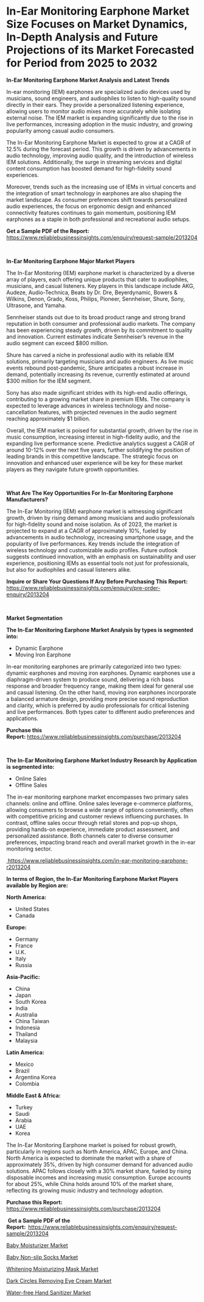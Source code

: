 <p><h1>In-Ear Monitoring Earphone Market Size Focuses on Market Dynamics, In-Depth Analysis and Future Projections of its Market Forecasted for Period from 2025 to 2032</h1></p><p><strong>In-Ear Monitoring Earphone Market Analysis and Latest Trends</strong></p>
<p><p>In-ear monitoring (IEM) earphones are specialized audio devices used by musicians, sound engineers, and audiophiles to listen to high-quality sound directly in their ears. They provide a personalized listening experience, allowing users to monitor audio mixes more accurately while isolating external noise. The IEM market is expanding significantly due to the rise in live performances, increasing adoption in the music industry, and growing popularity among casual audio consumers.</p><p>The In-Ear Monitoring Earphone Market is expected to grow at a CAGR of 12.5% during the forecast period. This growth is driven by advancements in audio technology, improving audio quality, and the introduction of wireless IEM solutions. Additionally, the surge in streaming services and digital content consumption has boosted demand for high-fidelity sound experiences.</p><p>Moreover, trends such as the increasing use of IEMs in virtual concerts and the integration of smart technology in earphones are also shaping the market landscape. As consumer preferences shift towards personalized audio experiences, the focus on ergonomic design and enhanced connectivity features continues to gain momentum, positioning IEM earphones as a staple in both professional and recreational audio setups.</p></p>
<p><strong>Get a Sample PDF of the Report:&nbsp;</strong> <a href="https://www.reliablebusinessinsights.com/enquiry/request-sample/2013204?utm_campaign=63&utm_medium=2&utm_source=Github&utm_content=ia&utm_term=10022025&utm_id=in-ear-monitoring-earphone">https://www.reliablebusinessinsights.com/enquiry/request-sample/2013204</a></p>
<p>&nbsp;</p>
<p><strong>In-Ear Monitoring Earphone Major Market Players</strong></p>
<p><p>The In-Ear Monitoring (IEM) earphone market is characterized by a diverse array of players, each offering unique products that cater to audiophiles, musicians, and casual listeners. Key players in this landscape include AKG, Audeze, Audio-Technica, Beats by Dr. Dre, Beyerdynamic, Bowers & Wilkins, Denon, Grado, Koss, Philips, Pioneer, Sennheiser, Shure, Sony, Ultrasone, and Yamaha. </p><p>Sennheiser stands out due to its broad product range and strong brand reputation in both consumer and professional audio markets. The company has been experiencing steady growth, driven by its commitment to quality and innovation. Current estimates indicate Sennheiser’s revenue in the audio segment can exceed $800 million.</p><p>Shure has carved a niche in professional audio with its reliable IEM solutions, primarily targeting musicians and audio engineers. As live music events rebound post-pandemic, Shure anticipates a robust increase in demand, potentially increasing its revenue, currently estimated at around $300 million for the IEM segment.</p><p>Sony has also made significant strides with its high-end audio offerings, contributing to a growing market share in premium IEMs. The company is expected to leverage advances in wireless technology and noise-cancellation features, with projected revenues in the audio segment reaching approximately $1 billion.</p><p>Overall, the IEM market is poised for substantial growth, driven by the rise in music consumption, increasing interest in high-fidelity audio, and the expanding live performance scene. Predictive analytics suggest a CAGR of around 10-12% over the next five years, further solidifying the position of leading brands in this competitive landscape. The strategic focus on innovation and enhanced user experience will be key for these market players as they navigate future growth opportunities.</p></p>
<p>&nbsp;</p>
<p><strong>What Are The Key Opportunities For In-Ear Monitoring Earphone Manufacturers?</strong></p>
<p><p>The In-Ear Monitoring (IEM) earphone market is witnessing significant growth, driven by rising demand among musicians and audio professionals for high-fidelity sound and noise isolation. As of 2023, the market is projected to expand at a CAGR of approximately 10%, fueled by advancements in audio technology, increasing smartphone usage, and the popularity of live performances. Key trends include the integration of wireless technology and customizable audio profiles. Future outlook suggests continued innovation, with an emphasis on sustainability and user experience, positioning IEMs as essential tools not just for professionals, but also for audiophiles and casual listeners alike.</p></p>
<p><strong>Inquire or Share Your Questions If Any Before Purchasing This Report:</strong> <a href="https://www.reliablebusinessinsights.com/enquiry/pre-order-enquiry/2013204?utm_campaign=63&utm_medium=2&utm_source=Github&utm_content=ia&utm_term=10022025&utm_id=in-ear-monitoring-earphone">https://www.reliablebusinessinsights.com/enquiry/pre-order-enquiry/2013204</a></p>
<p>&nbsp;</p>
<p><strong>Market Segmentation</strong></p>
<p><strong>The In-Ear Monitoring Earphone Market Analysis by types is segmented into:</strong></p>
<p><ul><li>Dynamic Earphone</li><li>Moving Iron Earphone</li></ul></p>
<p><p>In-ear monitoring earphones are primarily categorized into two types: dynamic earphones and moving iron earphones. Dynamic earphones use a diaphragm-driven system to produce sound, delivering a rich bass response and broader frequency range, making them ideal for general use and casual listening. On the other hand, moving iron earphones incorporate a balanced armature design, providing more precise sound reproduction and clarity, which is preferred by audio professionals for critical listening and live performances. Both types cater to different audio preferences and applications.</p></p>
<p><strong>Purchase this Report:&nbsp;</strong><a href="https://www.reliablebusinessinsights.com/purchase/2013204?utm_campaign=63&utm_medium=2&utm_source=Github&utm_content=ia&utm_term=10022025&utm_id=in-ear-monitoring-earphone">https://www.reliablebusinessinsights.com/purchase/2013204</a></p>
<p>&nbsp;</p>
<p><strong>The In-Ear Monitoring Earphone Market Industry Research by Application is segmented into:</strong></p>
<p><ul><li>Online Sales</li><li>Offline Sales</li></ul></p>
<p><p>The in-ear monitoring earphone market encompasses two primary sales channels: online and offline. Online sales leverage e-commerce platforms, allowing consumers to browse a wide range of options conveniently, often with competitive pricing and customer reviews influencing purchases. In contrast, offline sales occur through retail stores and pop-up shops, providing hands-on experience, immediate product assessment, and personalized assistance. Both channels cater to diverse consumer preferences, impacting brand reach and overall market growth in the in-ear monitoring sector.</p></p>
<p><a href="https://www.reliablebusinessinsights.com/in-ear-monitoring-earphone-r2013204?utm_campaign=63&utm_medium=2&utm_source=Github&utm_content=ia&utm_term=10022025&utm_id=in-ear-monitoring-earphone">&nbsp;https://www.reliablebusinessinsights.com/in-ear-monitoring-earphone-r2013204</a></p>
<p><strong>In terms of Region, the In-Ear Monitoring Earphone Market Players available by Region are:</strong></p>
<p>
    <p> <strong> North America: </strong>
        <ul>
            <li>United States</li>
            <li>Canada</li>
        </ul>
        </p> 
    <p> <strong> Europe: </strong>
        <ul>
            <li>Germany</li>
            <li>France</li>
            <li>U.K.</li>
            <li>Italy</li>
            <li>Russia</li>
        </ul>
        </p> 
    <p> <strong> Asia-Pacific: </strong>
        <ul>
            <li>China</li>
            <li>Japan</li>
            <li>South Korea</li>
            <li>India</li>
            <li>Australia</li>
            <li>China Taiwan</li>
            <li>Indonesia</li>
            <li>Thailand</li>
            <li>Malaysia</li>
        </ul>
        </p> 
    <p> <strong> Latin America: </strong>
        <ul>
            <li>Mexico</li>
            <li>Brazil</li>
            <li>Argentina Korea</li>
            <li>Colombia</li>
        </ul>
        </p> 
    <p> <strong> Middle East & Africa: </strong>
        <ul>
            <li>Turkey</li>
            <li>Saudi</li>
            <li>Arabia</li>
            <li>UAE</li>
            <li>Korea</li>
        </ul>
    </p>
    </p>
<p><p>The In-Ear Monitoring Earphone market is poised for robust growth, particularly in regions such as North America, APAC, Europe, and China. North America is expected to dominate the market with a share of approximately 35%, driven by high consumer demand for advanced audio solutions. APAC follows closely with a 30% market share, fueled by rising disposable incomes and increasing music consumption. Europe accounts for about 25%, while China holds around 10% of the market share, reflecting its growing music industry and technology adoption.</p></p>
<p><strong>Purchase this Report: </strong><a href="https://www.reliablebusinessinsights.com/purchase/2013204?utm_campaign=63&utm_medium=2&utm_source=Github&utm_content=ia&utm_term=10022025&utm_id=in-ear-monitoring-earphone">https://www.reliablebusinessinsights.com/purchase/2013204</a></p>
<p>&nbsp;<strong>Get a Sample PDF of the Report:&nbsp;&nbsp;</strong><a href="https://www.reliablebusinessinsights.com/enquiry/request-sample/2013204?utm_campaign=63&utm_medium=2&utm_source=Github&utm_content=ia&utm_term=10022025&utm_id=in-ear-monitoring-earphone">https://www.reliablebusinessinsights.com/enquiry/request-sample/2013204</a></p>
<p><strong></strong></p>
<p><p><a href="https://github.com/momossidram/Market-Research-Report-List-1/blob/main/baby-moisturizer-market.md?utm_campaign=63&utm_medium=2&utm_source=Github&utm_content=ia&utm_term=10022025&utm_id=in-ear-monitoring-earphone">Baby Moisturizer Market</a></p><p><a href="https://github.com/biyajausenik/Market-Research-Report-List-1/blob/main/baby-non-slip-socks-market.md?utm_campaign=63&utm_medium=2&utm_source=Github&utm_content=ia&utm_term=10022025&utm_id=in-ear-monitoring-earphone">Baby Non-slip Socks Market</a></p><p><a href="https://github.com/dailyspunj47/Market-Research-Report-List-1/blob/main/whitening-moisturizing-mask-market.md?utm_campaign=63&utm_medium=2&utm_source=Github&utm_content=ia&utm_term=10022025&utm_id=in-ear-monitoring-earphone">Whitening Moisturizing Mask Market</a></p><p><a href="https://github.com/muvdibezuh/Market-Research-Report-List-1/blob/main/dark-circles-removing-eye-cream-market.md?utm_campaign=63&utm_medium=2&utm_source=Github&utm_content=ia&utm_term=10022025&utm_id=in-ear-monitoring-earphone">Dark Circles Removing Eye Cream Market</a></p><p><a href="https://github.com/ajayanhaizan/Market-Research-Report-List-1/blob/main/water-free-hand-sanitizer-market.md?utm_campaign=63&utm_medium=2&utm_source=Github&utm_content=ia&utm_term=10022025&utm_id=in-ear-monitoring-earphone">Water-free Hand Sanitizer Market</a></p></p>